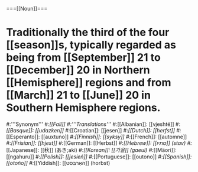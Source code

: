 ===[[Noun]]===
# Traditionally the third of the four [[season]]s, typically regarded as being from [[September]] 21 to [[December]] 20 in Northern [[Hemisphere]] regions and from [[March]] 21 to [[June]] 20 in Southern Hemisphere regions.
#:'''Synonym'''
#:*[[Fall]]
#:'''Translations'''
#:*[[Albanian]]: [[vjeshtë]]
#:*[[Basque]]: [[udazken]]
#:*[[Croatian]]: [[jesen]]
#:*[[Dutch]]: [[herfst]]
#:*[[Esperanto]]: [[auxtuno]]
#:*[[Finnish]]: [[syksy]]
#:*[[French]]: [[automne]]
#:*[[Frisian]]: [[hjest]]
#:*[[German]]: [[Herbst]]
#:*[[Hebrew]]: [[סתיו]] (stav)
#:*[[Japanese]]: [[秋]] (あき;aki)
#:*[[Korean]]: [[가을]] (gaeul)
#:*[[Mäori]]: [[ngahuru]]
#:*[[Polish]]: [[jesień]]
#:*[[Portuguese]]: [[outono]]
#:*[[Spanish]]: [[otoño]]
#:*[[Yiddish]]: [[האַרבּסט]] (horbst)